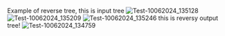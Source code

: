 Example of reverse tree, this is input tree
![Test-10062024_135128](https://github.com/user-attachments/assets/d26051b0-39b5-4d67-abb6-35deeef98672)
![Test-10062024_135209](https://github.com/user-attachments/assets/993ad139-b8c3-45f0-9f13-e8fe514baf18)
![Test-10062024_135246](https://github.com/user-attachments/assets/e2d1b9ba-1dc2-401f-8afd-3ae018c2cf30)
this is reversy output tree!
![Test-10062024_134759](https://github.com/user-attachments/assets/82f5a65e-aec5-42f2-814d-83984c4dd74f)
